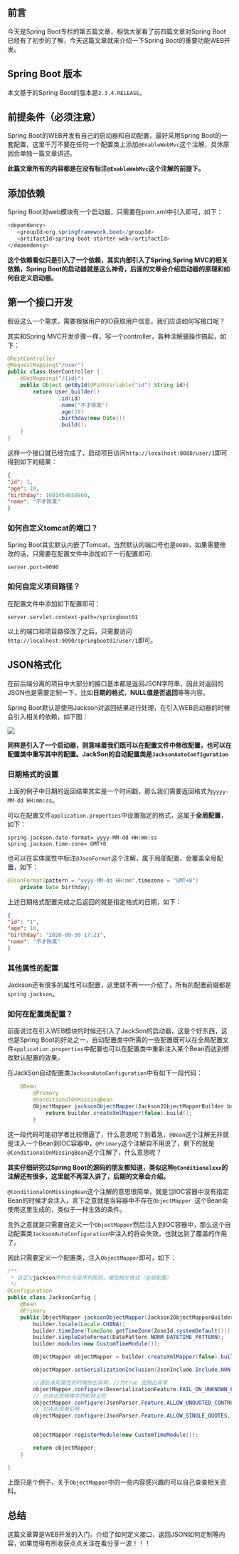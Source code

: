 ## 前言
今天是Spring Boot专栏的第五篇文章，相信大家看了前四篇文章对Spring Boot已经有了初步的了解，今天这篇文章就来介绍一下Spring Boot的重要功能WEB开发。

## Spring Boot 版本
本文基于的Spring Boot的版本是`2.3.4.RELEASE`。

## 前提条件（必须注意）
Spring Boot的WEB开发有自己的启动器和自动配置，最好采用Spring Boot的一套配置，这里千万不要在任何一个配置类上添加`@EnableWebMvc`这个注解，具体原因会单独一篇文章讲述。

**此篇文章所有的内容都是在没有标注`@EnableWebMvc`这个注解的前提下。**


## 添加依赖
Spring Boot对web模块有一个启动器，只需要在pom.xml中引入即可，如下：
```java
<dependency>
   <groupId>org.springframework.boot</groupId>
   <artifactId>spring-boot-starter-web</artifactId>
</dependency>
```

**这个依赖看似只是引入了一个依赖，其实内部引入了Spring,Spring MVC的相关依赖，Spring Boot的启动器就是这么神奇，后面的文章会介绍启动器的原理和如何自定义启动器。**

## 第一个接口开发
假设这么一个需求，需要根据用户的ID获取用户信息，我们应该如何写接口呢？

其实和Spring MVC开发步骤一样，写一个controller，各种注解骚操作搞起，如下：
```java
@RestController
@RequestMapping("/user")
public class UserController {
    @GetMapping("/{id}")
    public Object getById(@PathVariable("id") String id){
        return User.builder()
                .id(id)
                .name("不才陈某")
                .age(18)
                .birthday(new Date())
                .build();
    }
}
```

这样一个接口就已经完成了，启动项目访问`http://localhost:8080/user/1`即可得到如下的结果：
```json
{
"id": 1,
"age": 18,
"birthday": 1601454650860,
"name": "不才陈某"
}
```

### 如何自定义tomcat的端口？
Spring Boot其实默认内嵌了Tomcat，当然默认的端口号也是`8080`，如果需要修改的话，只需要在配置文件中添加如下一行配置即可:
```properties
server.port=9090
```

### 如何自定义项目路径？
在配置文件中添加如下配置即可：
```properties
server.servlet.context-path=/springboot01
```

以上的端口和项目路径改了之后，只需要访问`http://localhost:9090/springboot01/user/1`即可。


## JSON格式化
在前后端分离的项目中大部分的接口基本都是返回JSON字符串，因此对返回的JSON也是需要定制一下，比如**日期的格式**，**NULL值是否返回**等等内容。

Spring Boot默认是使用Jackson对返回结果进行处理，在引入WEB启动器的时候会引入相关的依赖，如下图：

![](https://www.java-family.cn/BlogImage/Spring%20Boot%E7%AC%AC%E4%BA%94%E5%BC%B9%EF%BC%8Cweb%E5%88%9D%E5%85%A5%E9%97%A8/1.png)

**同样是引入了一个启动器，则意味着我们既可以在配置文件中修改配置，也可以在配置类中重写其中的配置。JackSon的自动配置类是`JacksonAutoConfiguration`**
  
### 日期格式的设置

上面的例子中日期的返回结果其实是一个时间戳，那么我们需要返回格式为`yyyy-MM-dd HH:mm:ss`。

可以在配置文件`application.properties`中设置指定的格式，这属于**全局配置**，如下：
```properties
spring.jackson.date-format= yyyy-MM-dd HH:mm:ss
spring.jackson.time-zone= GMT+8
```

也可以在实体属性中标注`@JsonFormat`这个注解，属于局部配置，会覆盖全局配置，如下：
```java
@JsonFormat(pattern = "yyyy-MM-dd HH:mm",timezone = "GMT+8")
    private Date birthday;
```

上述日期格式配置完成之后返回的就是指定格式的日期，如下：
```json
{
"id": "1",
"age": 18,
"birthday": "2020-09-30 17:21",
"name": "不才陈某"
}
```

### 其他属性的配置
Jackson还有很多的属性可以配置，这里就不再一一介绍了，所有的配置前缀都是`spring.jackson`。

### 如何在配置类配置？
前面说过在引入WEB模块的时候还引入了JackSon的启动器，这是个好东西，这也是Spring Boot的好处之一，自动配置类中所需的一些配置既可以在全局配置文件`application.properties`中配置也可以在配置类中重新注入某个Bean而达到修改默认配置的效果。

在JackSon自动配置类`JacksonAutoConfiguration`中有如下一段代码：
```java
    @Bean
		@Primary
		@ConditionalOnMissingBean
		ObjectMapper jacksonObjectMapper(Jackson2ObjectMapperBuilder builder) {
			return builder.createXmlMapper(false).build();
		}
```

这一段代码可能初学者比较懵逼了，什么意思呢？别着急，`@Bean`这个注解无非就是注入一个Bean到IOC容器中，`@Primary`这个注解自不用说了，剩下的就是`@ConditionalOnMissingBean`这个注解了，什么意思呢？

**其实仔细研究过Spring Boot的源码的朋友都知道，类似这种`@Conditionalxxx`的注解还有很多，这里就不再深入讲了，后期的文章会介绍。**

`@ConditionalOnMissingBean`这个注解的意思很简单，就是当IOC容器中没有指定Bean的时候才会注入，言下之意就是当容器中不存在`ObjectMapper `这个Bean会使用这里生成的，类似于一种生效的条件。

言外之意就是只需要自定义一个`ObjectMapper`然后注入到IOC容器中，那么这个自动配置类`JacksonAutoConfiguration`中注入的将会失效，也就达到了覆盖的作用了。

因此只需要定义一个配置类，注入`ObjectMapper`即可，如下：
```java
/**
 * 自定义jackson序列化与反序列规则，增加相关格式（全局配置）
 */
@Configuration
public class JacksonConfig {
    @Bean
    @Primary
    public ObjectMapper jacksonObjectMapper(Jackson2ObjectMapperBuilder builder) {
        builder.locale(Locale.CHINA);
        builder.timeZone(TimeZone.getTimeZone(ZoneId.systemDefault()));
        builder.simpleDateFormat(DatePattern.NORM_DATETIME_PATTERN);
        builder.modules(new CustomTimeModule());

        ObjectMapper objectMapper = builder.createXmlMapper(false).build();

        objectMapper.setSerializationInclusion(JsonInclude.Include.NON_EMPTY);

        //遇到未知属性的时候抛出异常，//为true 会抛出异常
        objectMapper.configure(DeserializationFeature.FAIL_ON_UNKNOWN_PROPERTIES, false);
        // 允许出现特殊字符和转义符
        objectMapper.configure(JsonParser.Feature.ALLOW_UNQUOTED_CONTROL_CHARS, true);
        // 允许出现单引号
        objectMapper.configure(JsonParser.Feature.ALLOW_SINGLE_QUOTES, true);


        objectMapper.registerModule(new CustomTimeModule());

        return objectMapper;
    }

}
```

上面只是个例子，关于`ObjectMapper`中的一些内容感兴趣的可以自己查查相关资料。

## 总结
这篇文章算是WEB开发的入门，介绍了如何定义接口，返回JSON如何定制等内容，如果觉得有所收获点点关注在看分享一波！！！






